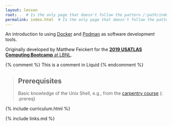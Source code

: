 ```yaml
---
layout: lesson
root: .  # Is the only page that doesn't follow the pattern /:path/index.html
permalink: index.html  # Is the only page that doesn't follow the pattern /:path/index.html
---
```

An introduction to using [Docker](https://www.docker.com/) and [Podman](https://podman.io/) as software
development tools.

Originally developed by Matthew Feickert for the [**2019 USATLAS Computing Bootcamp** at LBNL](https://smeehan12.github.io/2019-08-19-usatlas-computing-bootcamp/).

<!-- this is an html comment -->

{% comment %} This is a comment in Liquid {% endcomment %}

> ## Prerequisites
>
> Basic knowledge of the Unix Shell, e.g., from the [carpentry course](https://swcarpentry.github.io/shell-novice/)
{: .prereq}

{% include curriculum.html %}

{% include links.md %}
